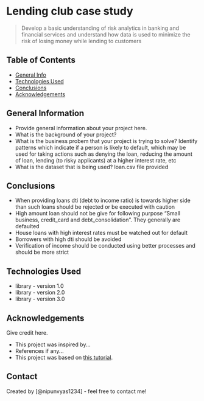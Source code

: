 # Lending club case study
> Develop a basic understanding of risk analytics in banking and financial services and understand how data is used to minimize the risk of losing money while lending to customers


## Table of Contents
* [General Info](#general-information)
* [Technologies Used](#technologies-used)
* [Conclusions](#conclusions)
* [Acknowledgements](#acknowledgements)

<!-- You can include any other section that is pertinent to your problem -->

## General Information
- Provide general information about your project here.
- What is the background of your project?
- What is the business probem that your project is trying to solve?
Identify patterns which indicate if a person is likely to default, which may be used for taking actions such as denying the loan, reducing the amount of loan, lending (to risky applicants) at a higher interest rate, etc
- What is the dataset that is being used?
loan.csv file provided 

<!-- You don't have to answer all the questions - just the ones relevant to your project. -->

## Conclusions
- When providing loans dti (debt to income ratio) is towards higher side than such loans should be rejected or be executed with caution
- High amount loan should not be give for following purpose “Small business, credit_card and debt_consolidation”. They generally are    defaulted
- House loans with high interest rates must be watched out for default
- Borrowers with high dti should be avoided
- Verification of income should be conducted using better processes and should be more strict

<!-- You don't have to answer all the questions - just the ones relevant to your project. -->


## Technologies Used
- library - version 1.0
- library - version 2.0
- library - version 3.0

<!-- As the libraries versions keep on changing, it is recommended to mention the version of library used in this project -->

## Acknowledgements
Give credit here.
- This project was inspired by...
- References if any...
- This project was based on [this tutorial](https://www.example.com).


## Contact
Created by [@nipunvyas1234] - feel free to contact me!


<!-- Optional -->
<!-- ## License -->
<!-- This project is open source and available under the [... License](). -->

<!-- You don't have to include all sections - just the one's relevant to your project -->